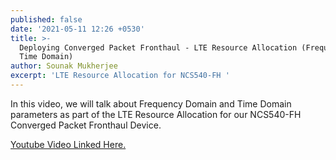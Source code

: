 ```yaml
---
published: false
date: '2021-05-11 12:26 +0530'
title: >-
  Deploying Converged Packet Fronthaul - LTE Resource Allocation (Frequency &
  Time Domain)
author: Sounak Mukherjee
excerpt: 'LTE Resource Allocation for NCS540-FH '
---
```

In this video, we will talk about Frequency Domain and Time Domain parameters as part of the LTE Resource Allocation for our NCS540-FH Converged Packet Fronthaul Device. 

[Youtube Video Linked Here.](https://www.youtube.com/watch?v=QpOM9m0atp4)

